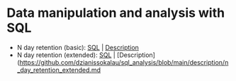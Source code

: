 # Data manipulation and analysis with SQL  
  
* N day retention (basic): [SQL](https://github.com/dzianissokalau/sql_analysis/blob/main/sql/n_day_retention.sql) | [Description](https://github.com/dzianissokalau/sql_analysis/blob/main/description/n_day_retention.md)  
* N day retention (extended): [SQL](https://github.com/dzianissokalau/sql_analysis/blob/main/sql/n_day_retention_extended.sql) | [Description](https://github.com/dzianissokalau/sql_analysis/blob/main/description/n_day_retention_extended.md
